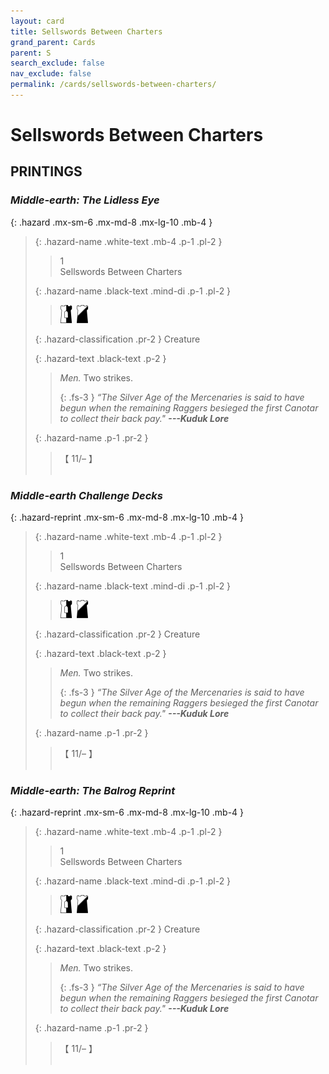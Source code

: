 ```yaml
---
layout: card
title: Sellswords Between Charters
grand_parent: Cards
parent: S
search_exclude: false
nav_exclude: false
permalink: /cards/sellswords-between-charters/
---
```


# Sellswords Between Charters


## PRINTINGS


### _Middle-earth: The Lidless Eye_

{: .hazard .mx-sm-6 .mx-md-8 .mx-lg-10 .mb-4 }
> {: .hazard-name .white-text .mb-4 .p-1 .pl-2 }
> > <div class="hazard-mp">1</div>
> > <div class="card-name">Sellswords Between Charters</div>
>
> {: .hazard-name .black-text .mind-di .p-1 .pl-2 }
> > ![](/assets/images/border-hold.svg)&ensp;![](/assets/images/shadow-hold.svg)
>
> {: .hazard-classification .pr-2 }
> Creature
>
> {: .hazard-text .black-text .p-2 }
> > _Men._ Two strikes. 
> > 
> > {: .fs-3 } 
> > _“The Silver Age of the Mercenaries is said to have begun when the remaining Raggers besieged the first Canotar to collect their back pay."_ ***---&#65279;Kuduk&nbsp;Lore*** 
>
> {: .hazard-name .p-1 .pr-2 }
> > <div class="card-shield">【 11/&ndash; 】</div>
> > <div class="card-corruption">&nbsp;</div>

### _Middle-earth Challenge Decks_

{: .hazard-reprint .mx-sm-6 .mx-md-8 .mx-lg-10 .mb-4 }
> {: .hazard-name .white-text .mb-4 .p-1 .pl-2 }
> > <div class="hazard-mp">1</div>
> > <div class="card-name">Sellswords Between Charters</div>
>
> {: .hazard-name .black-text .mind-di .p-1 .pl-2 }
> > ![](/assets/images/border-hold.svg)&ensp;![](/assets/images/shadow-hold.svg)
>
> {: .hazard-classification .pr-2 }
> Creature
>
> {: .hazard-text .black-text .p-2 }
> > _Men._ Two strikes. 
> > 
> > {: .fs-3 } 
> > _“The Silver Age of the Mercenaries is said to have begun when the remaining Raggers besieged the first Canotar to collect their back pay."_ ***---&#65279;Kuduk&nbsp;Lore*** 
>
> {: .hazard-name .p-1 .pr-2 }
> > <div class="card-shield">【 11/&ndash; 】</div>
> > <div class="card-corruption-white">&nbsp;</div>

### _Middle-earth: The Balrog Reprint_

{: .hazard-reprint .mx-sm-6 .mx-md-8 .mx-lg-10 .mb-4 }
> {: .hazard-name .white-text .mb-4 .p-1 .pl-2 }
> > <div class="hazard-mp">1</div>
> > <div class="card-name">Sellswords Between Charters</div>
>
> {: .hazard-name .black-text .mind-di .p-1 .pl-2 }
> > ![](/assets/images/border-hold.svg)&ensp;![](/assets/images/shadow-hold.svg)
>
> {: .hazard-classification .pr-2 }
> Creature
>
> {: .hazard-text .black-text .p-2 }
> > _Men._ Two strikes. 
> > 
> > {: .fs-3 } 
> > _“The Silver Age of the Mercenaries is said to have begun when the remaining Raggers besieged the first Canotar to collect their back pay."_ ***---&#65279;Kuduk&nbsp;Lore*** 
>
> {: .hazard-name .p-1 .pr-2 }
> > <div class="card-shield">【 11/&ndash; 】</div>
> > <div class="card-corruption-white">&nbsp;</div>
